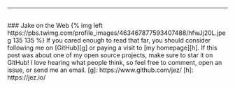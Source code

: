 - - - - -
<br>
### Jake on the Web
{% img left https://pbs.twimg.com/profile_images/463467877593407488/hfwJj20L.jpeg 135 135 %}
If you cared enough to read that far, you should consider following me on
[GitHub][g] or paying a visit to [my homepage][h]. If this post was about one of
my open source projects, make sure to star it on GitHub! I love hearing what
people think, so feel free to comment, open an issue, or send me an email.
 [g]: https://www.github.com/jez/
 [h]: https://jez.io/
